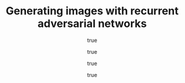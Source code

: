 ---
arxiv: '1602.05110'
author:
- family: Im
  given: Daniel Jiwoong
- family: Kim
  given: Chris Dongjoo
- family: Jiang
  given: Hui
- family: Memisevic
  given: Roland
layout: refuses
section: pre
title: Generating images with recurrent adversarial networks
---